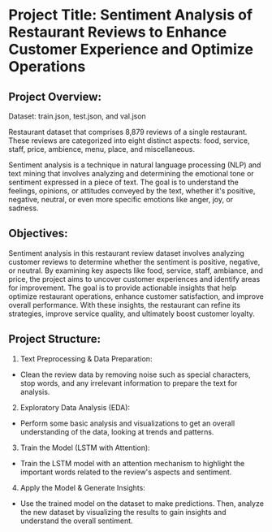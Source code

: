 # Project Title: Sentiment Analysis of Restaurant Reviews to Enhance Customer Experience and Optimize Operations

## Project Overview:

Dataset: train.json, test.json, and val.json

Restaurant dataset that comprises 8,879 reviews of a single restaurant. These reviews are categorized into eight distinct aspects: food, service, staff, price, ambience, menu, place, and miscellaneous.

Sentiment analysis is a technique in natural language processing (NLP) and text mining that involves analyzing and determining the emotional tone or sentiment expressed in a piece of text. The goal is to understand the feelings, opinions, or attitudes conveyed by the text, whether it's positive, negative, neutral, or even more specific emotions like anger, joy, or sadness.

## Objectives:

Sentiment analysis in this restaurant review dataset involves analyzing customer reviews to determine whether the sentiment is positive, negative, or neutral. By examining key aspects like food, service, staff, ambiance, and price, the project aims to uncover customer experiences and identify areas for improvement. The goal is to provide actionable insights that help optimize restaurant operations, enhance customer satisfaction, and improve overall performance. With these insights, the restaurant can refine its strategies, improve service quality, and ultimately boost customer loyalty.

## Project Structure:

1. Text Preprocessing & Data Preparation:
- Clean the review data by removing noise such as special characters, stop words, and any irrelevant information to prepare the text for analysis.

2. Exploratory Data Analysis (EDA):
- Perform some basic analysis and visualizations to get an overall understanding of the data, looking at trends and patterns.

3. Train the Model (LSTM with Attention):
- Train the LSTM model with an attention mechanism to highlight the important words related to the review's aspects and sentiment.

4. Apply the Model & Generate Insights:
- Use the trained model on the dataset to make predictions. Then, analyze the new dataset by visualizing the results to gain insights and understand the overall sentiment.


